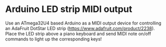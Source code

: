 Arduino LED strip MIDI output
=============================

Use an ATmega32U4 based Arduino as a MIDI output device for controlling an AdaFruit DotStar LED strip (https://www.adafruit.com/product/2238). Place the LED strip above a piano keyboard and send MIDI note on/off commands to light up the corresponding keys!